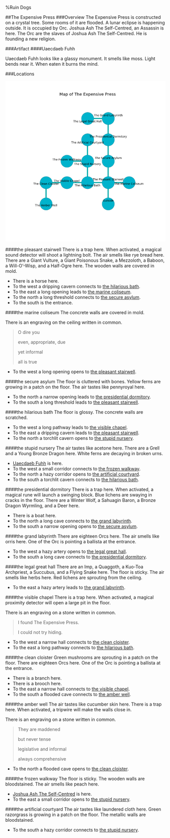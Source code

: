 %Ruin Dogs

##The Expensive Press
###Overview
The Expensive Press is constructed on a crystal tree. Some rooms of it are flooded. A lunar eclipse is happening outside. It is occupied by Orc. <a name="Joshua-Ash-The-Self-Centred"></a>Joshua Ash The Self-Centred, an Assassin is here. The Orc are the slaves of Joshua Ash The Self-Centred. He  is founding a new religion. 



###Artifact
####<a name="Uaecdaeb-Fuhh"></a>Uaecdaeb Fuhh


Uaecdaeb Fuhh looks like a glassy monument. It smells like moss. Light bends near it. When eaten it burns the mind. 





###Locations


![](../v2/images/The-Expensive-Press.png)

####<a name="the-pleasant-stairwell"></a>the pleasant stairwell
There is a trap here. When activated, a magical sound detector will shoot a lightning bolt. The air smells like rye bread here. There are a Giant Vulture, a Giant Poisonous Snake, a Mezzoloth, a Baboon, a Will-O’-Wisp, and a Half-Ogre here. The wooden walls are covered in mold. 



* There is a horse here.
* To the west a dripping cavern connects to [the hilarious bath](#the-hilarious-bath).
* To the east a long opening leads to [the marine coliseum](#the-marine-coliseum).
* To the north a long threshold connects to [the secure asylum](#the-secure-asylum).
* To the south is the entrance.


####<a name="the-marine-coliseum"></a>the marine coliseum
The concrete walls are covered in mold. 

There is an engraving on the ceiling written in common. 

> O dire you
>
> even, appropriate, due
>
> yet informal
>
> all is true
>


* To the west a long opening opens to [the pleasant stairwell](#the-pleasant-stairwell).


####<a name="the-secure-asylum"></a>the secure asylum
The floor is cluttered with bones. Yellow ferns are growing in a patch on the floor. The air tastes like pennyroyal here. 



* To the north a narrow opening leads to [the presidential dormitory](#the-presidential-dormitory).
* To the south a long threshold leads to [the pleasant stairwell](#the-pleasant-stairwell).


####<a name="the-hilarious-bath"></a>the hilarious bath
The floor is glossy. The concrete walls are scratched. 



* To the west a long pathway leads to [the visible chapel](#the-visible-chapel).
* To the east a dripping cavern leads to [the pleasant stairwell](#the-pleasant-stairwell).
* To the north a torchlit cavern opens to [the stupid nursery](#the-stupid-nursery).


####<a name="the-stupid-nursery"></a>the stupid nursery
The air tastes like acetone here. There are a Grell and a Young Bronze Dragon here. White ferns are decaying in broken urns. 



* [Uaecdaeb Fuhh](#Uaecdaeb-Fuhh) is here.
* To the west a small corridor connects to [the frozen walkway](#the-frozen-walkway).
* To the north a hazy corridor opens to [the artificial courtyard](#the-artificial-courtyard).
* To the south a torchlit cavern connects to [the hilarious bath](#the-hilarious-bath).


####<a name="the-presidential-dormitory"></a>the presidential dormitory
There is a trap here. When activated, a magical rune will launch a swinging block. Blue lichens are swaying in cracks in the floor. There are a Winter Wolf, a Sahuagin Baron, a Bronze Dragon Wyrmling, and a Deer here. 



* There is a boat here.
* To the north a long cave connects to [the grand labyrinth](#the-grand-labyrinth).
* To the south a narrow opening opens to [the secure asylum](#the-secure-asylum).


####<a name="the-grand-labyrinth"></a>the grand labyrinth
There are eighteen Orcs here. The air smells like orris here. One of the Orc is pointing a ballista at the entrance. 



* To the west a hazy artery opens to [the legal great hall](#the-legal-great-hall).
* To the south a long cave connects to [the presidential dormitory](#the-presidential-dormitory).


####<a name="the-legal-great-hall"></a>the legal great hall
There are an Imp, a Quaggoth, a Kuo-Toa Archpriest, a Succubus, and a Flying Snake here. The floor is sticky. The air smells like herbs here. Red lichens are sprouting from the ceiling. 



* To the east a hazy artery leads to [the grand labyrinth](#the-grand-labyrinth).


####<a name="the-visible-chapel"></a>the visible chapel
There is a trap here. When activated, a magical proximity detector will open a large pit in the floor. 

There is an engraving on a stone written in common. 

> I found The Expensive Press.
>
> I could not try hiding.
>


* To the west a narrow hall connects to [the clean cloister](#the-clean-cloister).
* To the east a long pathway connects to [the hilarious bath](#the-hilarious-bath).


####<a name="the-clean-cloister"></a>the clean cloister
Green mushrooms are sprouting in a patch on the floor. There are eighteen Orcs here. One of the Orc is pointing a ballista at the entrance. 



* There is a branch here.
* There is a brooch here.
* To the east a narrow hall connects to [the visible chapel](#the-visible-chapel).
* To the south a flooded cave connects to [the amber well](#the-amber-well).


####<a name="the-amber-well"></a>the amber well
The air tastes like cucumber skin here. There is a trap here. When activated, a tripwire will make the walls close in. 

There is an engraving on a stone written in common. 

> They are maddened
>
> but never tense
>
> legislative and informal
>
> always comprehensive
>


* To the north a flooded cave opens to [the clean cloister](#the-clean-cloister).


####<a name="the-frozen-walkway"></a>the frozen walkway
The floor is sticky. The wooden walls are bloodstained. The air smells like peach here. 



* [Joshua Ash The Self-Centred](#Joshua-Ash-The-Self-Centred) is here.
* To the east a small corridor opens to [the stupid nursery](#the-stupid-nursery).


####<a name="the-artificial-courtyard"></a>the artificial courtyard
The air tastes like laundered cloth here. Green razorgrass is growing in a patch on the floor. The metallic walls are bloodstained. 



* To the south a hazy corridor connects to [the stupid nursery](#the-stupid-nursery).


